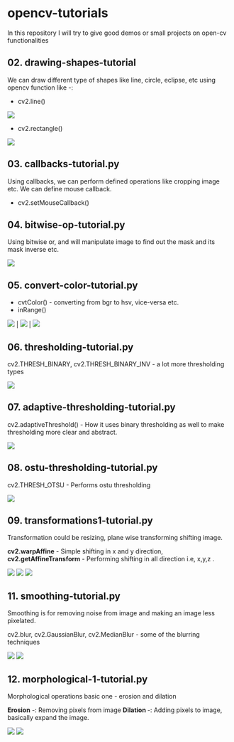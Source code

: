 # opencv-tutorials
In this repository I will try to give good demos or small projects on open-cv functionalities


## 02. drawing-shapes-tutorial

We can draw different type of shapes like line, circle, eclipse, etc using opencv function like -:

- cv2.line()
  
<img src='https://github.com/ridhimagarg/opencv-tutorials/blob/master/images/readme/img1.PNG'>

- cv2.rectangle()

<img src='https://github.com/ridhimagarg/opencv-tutorials/blob/master/images/readme/img2.PNG'>

## 03. callbacks-tutorial.py

Using callbacks, we can perform defined operations like cropping image etc. We can define mouse callback.

- cv2.setMouseCallback()

## 04. bitwise-op-tutorial.py

Using bitwise or, and will manipulate image to find out the mask and its mask inverse etc.

<img src='https://github.com/ridhimagarg/opencv-tutorials/blob/master/images/readme/img4.PNG'>

## 05. convert-color-tutorial.py

- cvtColor() - converting from bgr to hsv, vice-versa etc.
- inRange() 

<img src='https://github.com/ridhimagarg/opencv-tutorials/blob/master/images/readme/img5.PNG'> | <img src='https://github.com/ridhimagarg/opencv-tutorials/blob/master/images/readme/img6.PNG'> | <img src='https://github.com/ridhimagarg/opencv-tutorials/blob/master/images/readme/img7.PNG'>

## 06. thresholding-tutorial.py

cv2.THRESH_BINARY, cv2.THRESH_BINARY_INV - a lot more thresholding types

<img src='https://github.com/ridhimagarg/opencv-tutorials/blob/master/images/readme/img8.png'> 

## 07. adaptive-thresholding-tutorial.py

cv2.adaptiveThreshold() - How it uses binary thresholding as well to make thresholding more clear and abstract.

<img src='https://github.com/ridhimagarg/opencv-tutorials/blob/master/images/readme/img9.png'> 

## 08. ostu-thresholding-tutorial.py

cv2.THRESH_OTSU - Performs ostu thresholding

<img src='https://github.com/ridhimagarg/opencv-tutorials/blob/master/images/readme/img10.png'> 

## 09. transformations1-tutorial.py

Transformation could be resizing, plane wise transforming shifting image.

<b>cv2.warpAffine</b> - Simple shifting in x and y direction, <b>cv2.getAffineTransform</b> - Performing shifting in all direction i.e, x,y,z .

<img src='https://github.com/ridhimagarg/opencv-tutorials/blob/master/images/readme/img11.PNG'> 
<img src='https://github.com/ridhimagarg/opencv-tutorials/blob/master/images/readme/img12.PNG'> 
<img src='https://github.com/ridhimagarg/opencv-tutorials/blob/master/images/readme/img13.PNG'> 

## 11. smoothing-tutorial.py

Smoothing is for removing noise from image and making an image less pixelated.

cv2.blur, cv2.GaussianBlur, cv2.MedianBlur - some of the blurring techniques

<img src='https://github.com/ridhimagarg/opencv-tutorials/blob/master/images/readme/img14.png'>
<img src='https://github.com/ridhimagarg/opencv-tutorials/blob/master/images/readme/img15.png'> 

## 12. morphological-1-tutorial.py

Morphological operations basic one - erosion and dilation

<b> Erosion</b> -: Removing pixels from image
<b> Dilation </b> -: Adding pixels to image, basically expand the image.

<img src='https://github.com/ridhimagarg/opencv-tutorials/blob/master/images/readme/img16.png'>
<img src='https://github.com/ridhimagarg/opencv-tutorials/blob/master/images/readme/img17.png'> 







